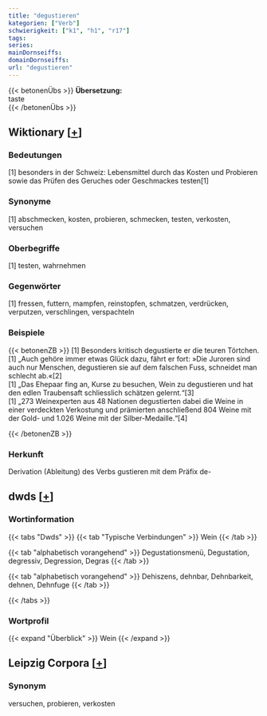 ```yaml
---
title: "degustieren"
kategorien: ["Verb"]
schwierigkeit: ["k1", "h1", "r17"]
tags:
series:
mainDornseiffs:
domainDornseiffs:
url: "degustieren"
---
```


{{< betonenÜbs >}}
**Übersetzung:**  
taste  
{{< /betonenÜbs >}}

## Wiktionary [[+](https://de.wiktionary.org/wiki/degustieren)]

### Bedeutungen
[1] besonders in der Schweiz: Lebensmittel durch das Kosten und Probieren sowie das Prüfen des Geruches oder Geschmackes testen[1]  

### Synonyme
[1] abschmecken, kosten, probieren, schmecken, testen, verkosten, versuchen  

### Oberbegriffe
[1] testen, wahrnehmen  

### Gegenwörter
[1] fressen, futtern, mampfen, reinstopfen, schmatzen, verdrücken, verputzen, verschlingen, verspachteln  

### Beispiele
{{< betonenZB >}}
[1] Besonders kritisch degustierte er die teuren Törtchen.  
[1] „Auch gehöre immer etwas Glück dazu, fährt er fort: »Die Juroren sind auch nur Menschen, degustieren sie auf dem falschen Fuss, schneidet man schlecht ab.«[2]  
[1] „Das Ehepaar fing an, Kurse zu besuchen, Wein zu degustieren und hat den edlen Traubensaft schliesslich schätzen gelernt.“[3]  
[1] „273 Weinexperten aus 48 Nationen degustierten dabei die Weine in einer verdeckten Verkostung und prämierten anschließend 804 Weine mit der Gold- und 1.026 Weine mit der Silber-Medaille.“[4]  

{{< /betonenZB >}}
### Herkunft
Derivation (Ableitung) des Verbs gustieren mit dem Präfix de-  



## dwds [[+](https://www.dwds.de/wb/degustieren)]

### Wortinformation
{{< tabs "Dwds" >}}
{{< tab "Typische Verbindungen" >}}
Wein
{{< /tab >}}

{{< tab "alphabetisch vorangehend" >}}
Degustationsmenü, Degustation, degressiv, Degression, Degras
{{< /tab >}}

{{< tab "alphabetisch vorangehend" >}}
Dehiszens, dehnbar, Dehnbarkeit, dehnen, Dehnfuge
{{< /tab >}}

{{< /tabs >}}

### Wortprofil
{{< expand "Überblick" >}} Wein {{< /expand >}}

## Leipzig Corpora [[+](https://corpora.uni-leipzig.de/en/res?word=degustieren&corpusId=deu_newscrawl-public_2018)]


### Synonym
versuchen, probieren, verkosten

